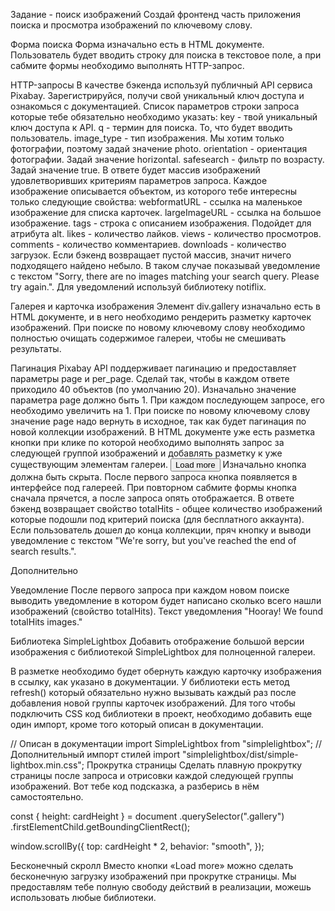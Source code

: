 Задание - поиск изображений
Создай фронтенд часть приложения поиска и просмотра изображений по ключевому слову. 

Форма поиска
Форма изначально есть в HTML документе. Пользователь будет вводить строку для поиска в текстовое поле, а при сабмите формы необходимо выполнять HTTP-запрос.

HTTP-запросы
В качестве бэкенда используй публичный API сервиса Pixabay. Зарегистрируйся, получи свой уникальный ключ доступа и ознакомься с документацией.
Список параметров строки запроса которые тебе обязательно необходимо указать:
key - твой уникальный ключ доступа к API.
q - термин для поиска. То, что будет вводить пользователь.
image_type - тип изображения. Мы хотим только фотографии, поэтому задай значение photo.
orientation - ориентация фотографии. Задай значение horizontal.
safesearch - фильтр по возрасту. Задай значение true.
В ответе будет массив изображений удовлетворивших критериям параметров запроса. Каждое изображение описывается объектом, из которого тебе интересны только следующие свойства:
webformatURL - ссылка на маленькое изображение для списка карточек.
largeImageURL - ссылка на большое изображение.
tags - строка с описанием изображения. Подойдет для атрибута alt.
likes - количество лайков.
views - количество просмотров.
comments - количество комментариев.
downloads - количество загрузок.
Если бэкенд возвращает пустой массив, значит ничего подходящего найдено небыло. В таком случае показывай уведомление с текстом "Sorry, there are no images matching your search query. Please try again.". Для уведомлений используй библиотеку notiflix.

Галерея и карточка изображения
Элемент div.gallery изначально есть в HTML документе, и в него необходимо рендерить разметку карточек изображений. При поиске по новому ключевому слову необходимо полностью очищать содержимое галереи, чтобы не смешивать результаты.

Пагинация
Pixabay API поддерживает пагинацию и предоставляет параметры page и per_page. Сделай так, чтобы в каждом ответе приходило 40 объектов (по умолчанию 20).
Изначально значение параметра page должно быть 1.
При каждом последующем запросе, его необходимо увеличить на 1.
При поиске по новому ключевому слову значение page надо вернуть в исходное, так как будет пагинация по новой коллекции изображений.
В HTML документе уже есть разметка кнопки при клике по которой необходимо выполнять запрос за следующей группой изображений и добавлять разметку к уже существующим элементам галереи.
<button type="button" class="load-more">Load more</button>
Изначально кнопка должна быть скрыта.
После первого запроса кнопка появляется в интерфейсе под галереей.
При повторном сабмите формы кнопка сначала прячется, а после запроса опять отображается.
В ответе бэкенд возвращает свойство totalHits - общее количество изображений которые подошли под критерий поиска (для бесплатного аккаунта). Если пользователь дошел до конца коллекции, пряч кнопку и выводи уведомление с текстом "We're sorry, but you've reached the end of search results.".


Дополнительно

Уведомление
После первого запроса при каждом новом поиске выводить уведомление в котором будет написано сколько всего нашли изображений (свойство totalHits). Текст уведомления "Hooray! We found totalHits images."

Библиотека SimpleLightbox
Добавить отображение большой версии изображения с библиотекой SimpleLightbox для полноценной галереи.

В разметке необходимо будет обернуть каждую карточку изображения в ссылку, как указано в документации.
У библиотеки есть метод refresh() который обязательно нужно вызывать каждый раз после добавления новой группы карточек изображений.
Для того чтобы подключить CSS код библиотеки в проект, необходимо добавить еще один импорт, кроме того который описан в документации.

// Описан в документации
import SimpleLightbox from "simplelightbox";
// Дополнительный импорт стилей
import "simplelightbox/dist/simple-lightbox.min.css";
Прокрутка страницы
Сделать плавную прокрутку страницы после запроса и отрисовки каждой следующей группы изображений. Вот тебе код подсказка, а разберись в нём самостоятельно.

const { height: cardHeight } = document
  .querySelector(".gallery")
  .firstElementChild.getBoundingClientRect();

window.scrollBy({
  top: cardHeight * 2,
  behavior: "smooth",
});

Бесконечный скролл
Вместо кнопки «Load more» можно сделать бесконечную загрузку изображений при прокрутке страницы. Мы предоставлям тебе полную свободу действий в реализации, можешь использовать любые библиотеки.
